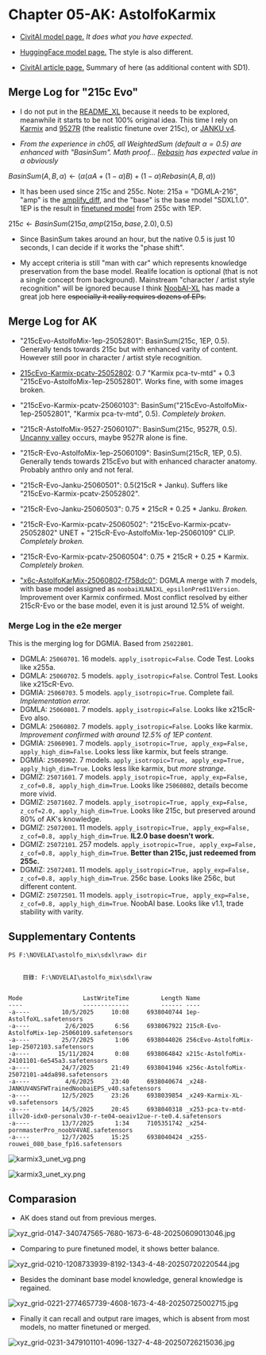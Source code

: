 # Chapter 05-AK: AstolfoKarmix #

- [CivitAI model page.](https://civitai.com/models/1671685) *It does what you have expected*.

- [HuggingFace model page.](https://huggingface.co/6DammK9/AstolfoMix-XL) The style is also different.

- [CivitAI article page.](https://civitai.com/articles/3409) Summary of here (as additional content with SD1).

## Merge Log for "215c Evo" ##

- I do not put in the [README_XL](./README_XL.MD) because it needs to be explored, meanwhile it starts to be not 100% original idea. This time I rely on [Karmix](../ch02/karmix.md) and [9527R](https://civitai.com/models/176449/9527-detail-realistic-xl) (the realistic finetune over 215c), or [JANKU v4](https://civitai.com/models/1277670/janku-v4-nsfw-trained-noobai-eps-rouwei-illustrious-xl).

- *From the experience in ch05, all WeightedSum (default $\alpha=0.5$) are enhanced with "BasinSum". Math proof... [Rebasin](../ch01/readme.md) has expected value in $\alpha$ obviously*

${BasinSum}(A,B,\alpha) \leftarrow ( \alpha (\alpha A + (1-\alpha) B) + (1-\alpha) Rebasin(A,B,\alpha) )$

- It has been used since 215c and 255c. Note: 215a = "DGMLA-216", "amp" is the [amplify_diff](./amplify_diff.ipynb), and the "base" is the base model "SDXL1.0". 1EP is the result in [finetuned model](../ch06/) from 255c with 1EP.

${215c} \leftarrow {BasinSum}(215a,amp(215a,base,2.0),0.5)$

- Since BasinSum takes around an hour, but the native 0.5 is just 10 seconds, I can decide if it works the "phase shift".

- My accept criteria is still "man with car" which represents knowledge preservation from the base model. Realife location is optional (that is not a single concept from background). Mainstream "character / artist style recognition" will be ignored because I think [NoobAI-XL](https://civitai.com/models/833294/noobai-xl-nai-xl) has made a great job here ~~especially it really requires dozens of EPs.~~

## Merge Log for AK ##

- "215cEvo-AstolfoMix-1ep-25052801": BasinSum(215c, 1EP, 0.5). Generally tends towards 215c but with enhanced varity of content. However still poor in character / artist style recognition.

- [215cEvo-Karmix-pcatv-25052802](https://huggingface.co/6DammK9/AstolfoMix-XL/blob/main/215cEvo-Karmix-pcatv-25052802.safetensors): 0.7 "Karmix pca-tv-mtd" + 0.3 "215cEvo-AstolfoMix-1ep-25052801". Works fine, with some images broken.

- "215cEvo-Karmix-pcatv-25060103": BasinSum("215cEvo-AstolfoMix-1ep-25052801", "Karmix pca-tv-mtd", 0.5). *Completely broken.*

- "215cR-AstolfoMix-9527-25060107": BasinSum(215c, 9527R, 0.5). [Uncanny valley](https://en.wikipedia.org/wiki/Uncanny_valley) occurs, maybe 9527R alone is fine.

- "215cR-Evo-AstolfoMix-1ep-25060109": BasinSum(215cR, 1EP, 0.5). Generally tends towards 215cEvo but with enhanced character anatomy. Probably anthro only and not feral.

- "215cR-Evo-Janku-25060501": 0.5(215cR + Janku). Suffers like "215cEvo-Karmix-pcatv-25052802".

- "215cR-Evo-Janku-25060503": 0.75 * 215cR + 0.25 * Janku. *Broken.*

- "215cR-Evo-Karmix-pcatv-25060502": "215cEvo-Karmix-pcatv-25052802" UNET + "215cR-Evo-AstolfoMix-1ep-25060109" CLIP. *Completely broken.*

- "215cR-Evo-Karmix-pcatv-25060504": 0.75 * 215cR + 0.25 * Karmix. *Completely broken.*

- ["x6c-AstolfoKarMix-25060802-f758dc0"](https://huggingface.co/6DammK9/AstolfoMix-XL/blob/main/x6c-AstolfoKarMix-25060802-f758dc0.safetensors): DGMLA merge with 7 models, with base model assigned as `noobaiXLNAIXL_epsilonPred11Version`. Improvement over Karmix confirmed. Most conflict resolved by either 215cR-Evo or the base model, even it is just around 12.5% of weight.

### Merge Log in the e2e merger ###

This is the merging log for DGMIA. Based from `25022801`.
- DGMLA: `25060701`. 16 models. `apply_isotropic=False`. Code Test. Looks like x255a.
- DGMLA: `25060702`. 5 models. `apply_isotropic=False`. Control Test. Looks like x215cR-Evo.
- DGMIA: `25060703`. 5 models. `apply_isotropic=True`. Complete fail. *Implementation error.*
- DGMLA: `25060801`. 7 models. `apply_isotropic=False`. Looks like x215cR-Evo also.
- DGMLA: `25060802`. 7 models. `apply_isotropic=False`. Looks like karmix. *Improvement confirmed with around 12.5% of 1EP content.*
- DGMIA: `25060901`. 7 models. `apply_isotropic=True, apply_exp=False, apply_high_dim=False`. Looks less like karmix, but feels strange.
- DGMIA: `25060902`. 7 models. `apply_isotropic=True, apply_exp=True, apply_high_dim=True`. Looks less like karmix, but *more strange*.
- DGMIZ: `25071601`. 7 models. `apply_isotropic=True, apply_exp=False, z_cof=0.8, apply_high_dim=True`. Looks like `25060802`, details become more vivid.
- DGMIZ: `25071602`. 7 models. `apply_isotropic=True, apply_exp=False, z_cof=2.0, apply_high_dim=True`. Looks like 215c, but preserved around 80% of AK's knowledge.
- DGMIZ: `25072001`. 11 models. `apply_isotropic=True, apply_exp=False, z_cof=0.8, apply_high_dim=True`. **IL2.0 base doesn't work.**
- DGMIZ: `25072101`. 257 models. `apply_isotropic=True, apply_exp=False, z_cof=0.8, apply_high_dim=True`. **Better than 215c, just redeemed from 255c.**
- DGMIZ: `25072401`. 11 models. `apply_isotropic=True, apply_exp=False, z_cof=0.8, apply_high_dim=True`. 256c base. Looks like 256c, but different content.
- DGMIZ: `25072501`. 11 models. `apply_isotropic=True, apply_exp=False, z_cof=0.8, apply_high_dim=True`. NoobAI base. Looks like v1.1, trade stability with varity.

## Supplementary Contents ##

```log
PS F:\NOVELAI\astolfo_mix\sdxl\raw> dir


    目錄: F:\NOVELAI\astolfo_mix\sdxl\raw


Mode                 LastWriteTime         Length Name
----                 -------------         ------ ----
-a----         10/5/2025     10:08     6938040744 1ep-AstolfoXL.safetensors
-a----          2/6/2025      6:56     6938067922 215cR-Evo-AstolfoMix-1ep-25060109.safetensors
-a----         25/7/2025      1:06     6938044026 256cEvo-AstolfoMix-1ep-25072103.safetensors
-a----        15/11/2024      0:08     6938064842 x215c-AstolfoMix-24101101-6e545a3.safetensors
-a----         24/7/2025     21:49     6938041946 x256c-AstolfoMix-25072101-a4da898.safetensors
-a----          4/6/2025     23:40     6938040674 _x248-JANKUV4NSFWTrainedNoobaiEPS_v40.safetensors
-a----         12/5/2025     23:26     6938039854 _x249-Karmix-XL-v0.safetensors
-a----         14/5/2025     20:45     6938040318 _x253-pca-tv-mtd-illv20-idx0-personalv30-r-te04-oeaiv12ue-r-te0.4.safetensors
-a----         13/7/2025      1:34     7105351742 _x254-pornmasterPro_noobV4VAE.safetensors
-a----         12/7/2025     15:25     6938040424 _x255-rouwei_080_base_fp16.safetensors
```

![karmix3_unet_vg.png](../ch03/v2a/img/karmix3_unet_vg.png)

![karmix3_unet_xy.png](../ch03/v2a/img/karmix3_unet_xy.png)

## Comparasion ##

- AK does stand out from previous merges.

![xyz_grid-0147-340747565-7680-1673-6-48-20250609013046.jpg](./img/xyz_grid-0147-340747565-7680-1673-6-48-20250609013046.jpg)

- Comparing to pure finetuned model, it shows better balance.

![xyz_grid-0210-1208733939-8192-1343-4-48-20250720220544.jpg](./img/xyz_grid-0210-1208733939-8192-1343-4-48-20250720220544.jpg)

- Besides the dominant base model knowledge, general knowledge is regained.

![xyz_grid-0221-2774657739-4608-1673-4-48-20250725002715.jpg](./img/xyz_grid-0221-2774657739-4608-1673-4-48-20250725002715.jpg)

- Finally it can recall and output rare images, which is absent from most models, no matter finetuned or merged.

![xyz_grid-0231-3479101101-4096-1327-4-48-20250726215036.jpg](./img/xyz_grid-0231-3479101101-4096-1327-4-48-20250726215036.jpg)